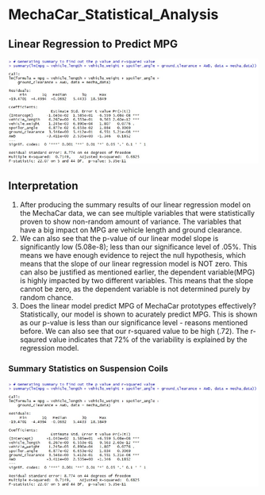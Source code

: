 # MechaCar_Statistical_Analysis

## Linear Regression to Predict MPG
![summary_data_lm.jpg](images/summary_data_lm.jpg)

## Interpretation
1. After producing the summary results of our linear regression model on the MechaCar data, we can see multiple variables that were statistically proven to show non-random amount of variance. The variables that have a big impact on MPG are vehicle length and ground clearance.
2. We can also see that the p-value of our linear model slope is significantly low (5.08e-8); less than our significance level of .05%. This means we have enough evidence to reject the null hypothesis, which means that the slope of our linear regression model is NOT zero. This can also be justified as mentioned earlier, the dependent variable(MPG) is highly impacted by two different variables. This means that the slope cannot be zero, as the dependent variable is not determined purely by random chance.
3. Does the linear model predict MPG of MechaCar prototypes effectively? Statistically, our model is shown to acurately predict MPG. This is shown as our p-value is less than our significance level - reasons mentioned before. We can also see that our r-squared value to be high (.72). The r-sqaured value indicates that 72% of the variability is explained by the regression model.

### Summary Statistics on Suspension Coils
![summary_data_lm.jpg](images/summary_data_lm.jpg)
